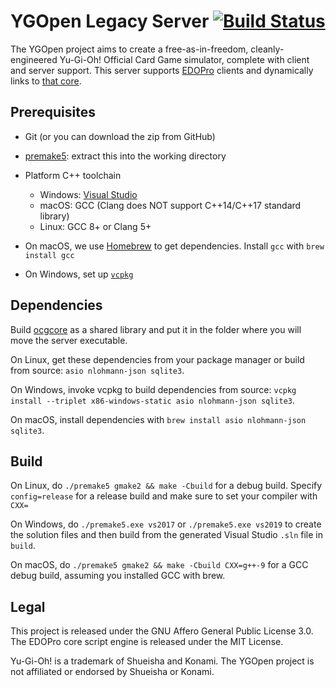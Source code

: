 # YGOpen Legacy Server [![Build Status](https://travis-ci.org/DyXel/ygopen-srv.svg?branch=master)](https://travis-ci.org/DyXel/ygopen-srv)

The YGOpen project aims to create a free-as-in-freedom, cleanly-engineered Yu-Gi-Oh! Official Card Game simulator, complete with client and server support. This server supports [EDOPro](https://github.com/edo9300/ygopro) clients and dynamically links to [that core](https://github.com/edo9300/ygopro-core).

## Prerequisites

- Git (or you can download the zip from GitHub)
- [premake5](https://premake.github.io/download.html#v5): extract this into the working directory
- Platform C++ toolchain
  - Windows: [Visual Studio](https://visualstudio.microsoft.com/)
  - macOS: GCC (Clang does NOT support C++14/C++17 standard library)
  - Linux: GCC 8+ or Clang 5+

- On macOS, we use [Homebrew](https://brew.sh/) to get dependencies. Install `gcc` with `brew install gcc`
- On Windows, set up [`vcpkg`](https://github.com/microsoft/vcpkg)

## Dependencies

Build [ocgcore](https://github.com/edo9300/ygopro-core) as a shared library and put it in the folder where you will move the server executable.

On Linux, get these dependencies from your package manager or build from source: `asio nlohmann-json sqlite3`.

On Windows, invoke vcpkg to build dependencies from source: `vcpkg install --triplet x86-windows-static asio nlohmann-json sqlite3`.

On macOS, install dependencies with `brew install asio nlohmann-json sqlite3`.

## Build

On Linux, do `./premake5 gmake2 && make -Cbuild` for a debug build. Specify `config=release` for a release build and make sure to set your compiler with `CXX=`

On Windows, do `./premake5.exe vs2017` or `./premake5.exe vs2019` to create the solution files and then build from the generated Visual Studio `.sln` file in `build`.

On macOS, do `./premake5 gmake2 && make -Cbuild CXX=g++-9` for a GCC debug build, assuming you installed GCC with brew.

## Legal

This project is released under the GNU Affero General Public License 3.0. The EDOPro core script engine is released under the MIT License. 

Yu-Gi-Oh! is a trademark of Shueisha and Konami. The YGOpen project is not affiliated or endorsed by Shueisha or Konami.